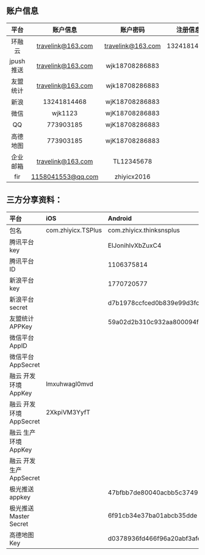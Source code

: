
## 账户信息

| 平台 | 账户信息 | 账户密码 | 注册信息 | 备注 |
|:----:|:----:|:----:|:----:|:----:|
| 环融云 | travelink@163.com| travelink@163.com |  13241814468| https://developer.rongcloud.cn/overview/index/Rf43G6Kb2MrMOrWMltY=|
| jpush 推送 |  travelink@163.com       |  wjk18708286883|  |https://www.jiguang.cn/dev/#/app/47bfbb7de80040acbb5c3749/pushEdit |
| 友盟统计    | travelink@163.com | wjk18708286883  |  | |
| 新浪  | 13241814468   | wjK18708286883|  |绑定手机 |
| 微信  | wjk1123 | wjK18708286883  |  | |
| QQ        | 773903185      | wjK18708286883  |  | 昵称：|
| 高德地图        | 773903185      | wjK18708286883  |  | 用qq登录|
| 企业邮箱 | travelink@163.com | TL12345678 | |  |
| fir | 1158041553@qq.com | zhiyicx2016 | |  |
## 三方分享资料：

| 平台 | iOS | Android |
|:----|:----|:----|
| 包名 | com.zhiyicx.TSPlus | com.zhiyicx.thinksnsplus |
| 腾讯平台 key |  | EIJonihIvXbZuxC4 |
| 腾讯平台 ID |  |  1106375814|
| 新浪平台 key | | 1770720577 |
| 新浪平台 secret | |  d7b1978ccfced0b839e99d3fcb6f6026|
| 友盟统计 APPKey |  | 59a02d2b310c932aa800094f |
| 微信平台 AppID | | |
| 微信平台 AppSecret | | |
| 融云 开发环境 AppKey |lmxuhwagl0mvd | |
| 融云 开发环境 AppSecret |2XkpiVM3YyfT | |
| 融云 生产环境 AppKey | | |
| 融云 开发生产 AppSecret | | |
|极光推送 appkey| |47bfbb7de80040acbb5c3749|
|极光推送 Master Secret |  |6f91cb34e37ba01abcb35dde|
|高德地图 Key |  |d0378936fd466f96a20abf3afe179658|
